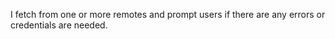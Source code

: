 I fetch from one or more remotes and prompt users if there are any errors or credentials are needed.